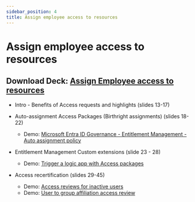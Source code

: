 ```yaml
---
sidebar_position: 4
title: Assign employee access to resources
---
```


# Assign employee access to resources

## Download Deck: [Assign Employee access to resources](./IGA_POC_Assets/MEIG_POC_Scenario2_Assign_Employee_access_to_resources.pptx)

- Intro - Benefits of Access requests and highlights (slides 13-17)
- Auto-assignment Access Packages (Birthright assignments) (slides 18-22)
  - Demo: [Microsoft Entra ID Governance  - Entitlement Management - Auto assignment policy](https://youtu.be/umGvpL3I41U)
- Entitlement Management Custom extensions (slide 23 - 28)
  - Demo: [Trigger a logic app with Access packages](https://youtu.be/tiwiUEx0FHo)

- Access recertification (slides 29-45)
  - Demo: [Access reviews for inactive users](https://youtu.be/rQxaoMoZRQ0)
  - Demo: [User to group affiliation access review](https://youtu.be/352bjbAqLnM)
